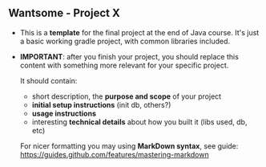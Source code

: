 ## Wantsome - Project X

 - This is a __template__ for the final project at the end of Java course.
   It's just a basic working gradle project, with common libraries included.

 - __IMPORTANT__: after you finish your project, you should replace this
   content with something more relevant for your specific project. 
   
   It should contain: 
   - short description, the __purpose and scope__ of your project
   - __initial setup instructions__ (init db, others?)
   - __usage instructions__
   - interesting __technical details__ about how you built it (libs used, db, etc)
   
   For nicer formatting you may using __MarkDown syntax__, see guide: 
   <https://guides.github.com/features/mastering-markdown>
